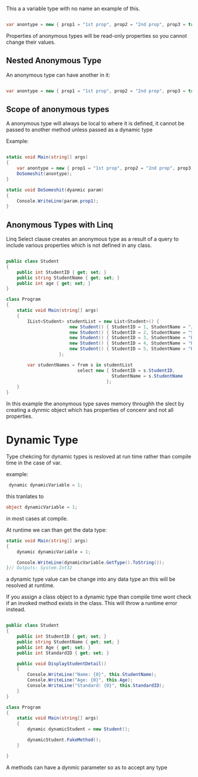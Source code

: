 This a a variable type with no name an example of this.

```c#

var anontype = new { prop1 = "1st prop", prop2 = "2nd prop", prop3 = true}

```

Properties of anonymous types will be read-only properties so you cannot change their values.

## Nested Anonymous Type

An anonymous type can have another in it:

```c#

var anontype = new { prop1 = "1st prop", prop2 = "2nd prop", prop3 = true}

```

## Scope of anonymous types

A anonymous type will always be local to where it is defined, it cannot be passed to another method unless passed as a dynamic type

Example:

```c#

static void Main(string[] args)
{
    var anontype = new { prop1 = "1st prop", prop2 = "2nd prop", prop3 = true};
    DoSomeshit(anontype);
}

static void DoSomeshit(dyanmic param)
{
    Console.WriteLine(param.prop1);
} 

```
## Anonymous Types with Linq

Linq Select clause creates an anonymous type as a result of a query to include various properties which is not defined in any class. 

```c#

public class Student
{
    public int StudentID { get; set; }
    public string StudentName { get; set; }
    public int age { get; set; }
}

class Program
{
    static void Main(string[] args)
    {
        IList<Student> studentList = new List<Student>() { 
                        new Student() { StudentID = 1, StudentName = "John", age = 18 } ,
                        new Student() { StudentID = 2, StudentName = "Steve",  age = 21 } ,
                        new Student() { StudentID = 3, StudentName = "Bill",  age = 18 } ,
                        new Student() { StudentID = 4, StudentName = "Ram" , age = 20  } ,
                        new Student() { StudentID = 5, StudentName = "Ron" , age = 21 } 
                    };

        var studentNames = from s in studentList
                           select new { StudentID = s.StudentID, 
                                        StudentName = s.StudentName 
                                      };
    }
}
```

In this example the anonymous type saves memory throughh the slect by creating a dynmic object which has properties of concenr and not all properties.

# Dynamic Type

Type chekcing for dynamic types is resloved at run time rather than compile time in the case of var.

example: 

```c#
 dynamic dynamicVariable = 1;
```

this tranlates to 

```c#
object dynamicVariable = 1;
```
in most cases at compile.

At runtime we can than get the data type:

```c#
static void Main(string[] args)
{
    dynamic dynamicVariable = 1;

    Console.WriteLine(dynamicVariable.GetType().ToString());
}// Outputs: System.Int32 
```
a dynamic type value can be change into any data type an this will be resolved at runtime.

If you assign a class object to a dynamic type than compile time wont check if an invoked method exists in the class. This will throw a runtime error instead.

```c#

public class Student
{
    public int StudentID { get; set; }
    public string StudentName { get; set; }
    public int Age { get; set; }
    public int StandardID { get; set; }

    public void DisplayStudentDetail()
    {
        Console.WriteLine("Name: {0}", this.StudentName);
        Console.WriteLine("Age: {0}", this.Age);
        Console.WriteLine("Standard: {0}", this.StandardID);
    }
}

class Program
{
    static void Main(string[] args)
    {
        dynamic dynamicStudent = new Student();

        dynamicStudent.FakeMethod();
    }

}

```
A methods can have a dynmic parameter so as to accept any type

